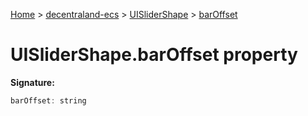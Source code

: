 [Home](./index) &gt; [decentraland-ecs](./decentraland-ecs.md) &gt; [UISliderShape](./decentraland-ecs.uislidershape.md) &gt; [barOffset](./decentraland-ecs.uislidershape.baroffset.md)

# UISliderShape.barOffset property


**Signature:**
```javascript
barOffset: string
```
